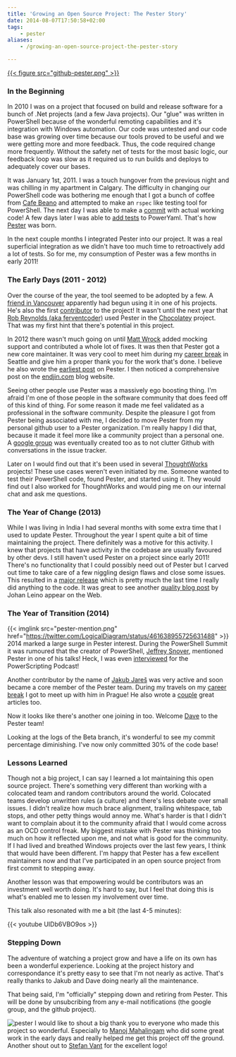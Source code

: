 ```yaml
---
title: 'Growing an Open Source Project: The Pester Story'
date: 2014-08-07T17:50:58+02:00
tags:
    - pester
aliases:
    - /growing-an-open-source-project-the-pester-story

---
```



[{{< figure src="github-pester.png" >}}][pester]

### In the Beginning

In 2010 I was on a project that focused on build and release software for a bunch of .Net projects (and a few Java
projects). Our "glue" was written in PowerShell because of the wonderful remoting capabilities and it's integration with
Windows automation. Our code was untested and our code base was growing over time because our tools proved to be useful and
we were getting more and more feedback. Thus, the code required change more frequently. Without the safety net of tests
for the most basic logic, our feedback loop was slow as it required us to run builds and deploys to adequately cover our
bases.

It was January 1st, 2011. I was a touch hungover from the previous night and was chilling in my apartment in Calgary.
The difficulty in changing our PowerShell code was bothering me enough that I got a bunch of coffee from
[Cafe Beano][beano] and attempted to make an `rspec` like testing tool for PowerShell. The next day I was able to make a [commit][first-commit]
with actual working code! A few days later I was able to [add tests][poweryaml-tests] to PowerYaml. That's how
[Pester][pester] was born.

[first-commit]: https://github.com/pester/Pester/commit/a1d6a0e01f58375175ed090647ab8245a049f1a6
[poweryaml-tests]: https://github.com/scottmuc/PowerYaml/commits/master?page=1
[pester]: https://github.com/pester/Pester
[beano]: http://www.yelp.com/biz/caffe-beano-calgary

In the next couple months I integrated Pester into our project. It was a real superficial integration as we didn't have
too much time to retroactively add a lot of tests. So for me, my consumption of Pester was a few months in early 2011!

### The Early Days (2011 - 2012)

Over the course of the year, the tool seemed to be adopted by a few. A [friend in Vancouver][martin] apparently had begun using it
in one of his projects. He's also the first [contributor][martins-commits] to the project! It wasn't until the next year
that [Rob Reynolds (aka ferventcoder)][ferventcoder] used Pester in the [Chocolatey][chocolatey] project. That was my
first hint that there's potential in this project.

In 2012 there wasn't much going on until [Matt Wrock][matt] added mocking support and contributed a whole lot of fixes.
It was then that Pester got a new core maintainer. It was very cool to meet him during my [career break][career-break]
in Seattle and give him a proper thank you for the work that's done. I believe he also wrote the [earliest post][matts-post]
on Pester. I then noticed a comprehensive post on the [endjin.com][endjins-posts] blog website.

Seeing other people use Pester was a massively ego boosting thing. I'm afraid I'm one of those people in the software
community that does feed off of this kind of thing. For some reason it made me feel validated as a professional in the
software community. Despite the pleasure I got from Pester being associated with me, I decided to move Pester from my
personal github user to a Pester organization. I'm really happy I did that, because it made it feel more like a
community project than a personal one. A [google group][pester-group] was eventually created too as to not clutter
Github with conversations in the issue tracker.

Later on I would find out that it's been used in several [ThoughtWorks][thoughtworks] projects! These use cases weren't
even initiated by me. Someone wanted to test their PowerShell code, found Pester, and started using it. They would find
out I also worked for ThoughtWorks and would ping me on our internal chat and ask me questions.

[martins-commits]: https://github.com/pester/Pester/commits/master?author=mrtns
[martin]: http://mrtn.nrd.io/
[thoughtworks]: http://www.thoughtworks.com/
[ferventcoder]: https://twitter.com/ferventcoder
[chocolatey]: http://chocolatey.org/
[matt]: https://twitter.com/mwrockx
[matts-post]: http://www.mattwrock.com/post/2012/11/15/Unit-Testing-Powershell-and-Hello-Pester.aspx
[endjins-posts]: http://blogs.endjin.com/?s=pester
[career-break]: /blog/categories/career-break/
[pester-group]: https://groups.google.com/forum/#!forum/pester

### The Year of Change (2013)

While I was living in India I had several months with some extra time that I used to update Pester. Throughout the year
I spent quite a bit of time maintaining the project. There definitely was a motive for this activity. I knew that
projects that have activity in the codebase are usually favoured by other devs. I still haven't used Pester on a project
since early 2011! There's no functionality that I could possibly need out of Pester but I carved out time to take care
of a few niggling design flaws and close some issues. This resulted in a [major release][major-release] which is pretty
much the last time I really did anything to the code. It was great to see another [quality blog post][quality-post] by
Johan Leino appear on the Web.

[major-release]: /powershell-pester-2-and-1-dot-2-released/
[quality-post]: http://johanleino.wordpress.com/2013/09/13/pester-unit-testing-for-powershell/

### The Year of Transition (2014)

{{< imglink src="pester-mention.png" href="https://twitter.com/LogicalDiagram/status/461638955725631488" >}}
2014 marked a large surge in Pester interest. During the PowerShell Summit it was rumoured that the creator of
PowerShell, [Jeffrey Snover][jsnover], mentioned Pester in one of his talks! Heck, I was even [interviewed][interview] for the
PowerScripting Podcast!

Another contributor by the name of [Jakub Jareš][jakub] was very active and soon became a core member of the Pester team. During
my travels on my [career break][career-break] I got to meet up with him in Prague! He also wrote a
[couple][jakubs-articles] great articles too.

Now it looks like there's another one joining in too. Welcome [Dave][dave] to the Pester team!

Looking at the logs of the Beta branch, it's wonderful to see my commit percentage diminishing. I've now only committed
30% of the code base!

[jsnover]: http://www.jsnover.com/blog/
[jakub]: https://twitter.com/nohwnd
[dave]: https://twitter.com/MSH_Dave
[interview]: http://powershell.org/wp/2014/03/23/episode-262-powerscripting-podcast-scott-muc-on-testing-with-pester/
[jakubs-articles]: http://www.powershellmagazine.com/author/jjakub/

### Lessons Learned

Though not a big project, I can say I learned a lot maintaining this open source project. There's something very
different than working with a colocated team and random contributors around the world. Colocated teams develop unwritten
rules (a culture) and there's less debate over small issues. I didn't realize how much brace alignment, trailing
whitespace, tab stops, and other petty things would annoy me. What's harder is that I didn't want to complain about it
to the community afraid that I would come across as an OCD control freak. My biggest mistake with Pester was thinking
too much on how it reflected upon me, and not what is good for the community. If I had lived and breathed Windows
projects over the last few years, I think that would have been different. I'm happy that Pester has a few excellent
maintainers now and that I've participated in an open source project from first commit to stepping away.

Another lesson was that empowering would be contributors was an investment well worth doing. It's hard to say, but I
feel that doing this is what's enabled me to lessen my involvement over time.

This talk also resonated with me a bit (the last 4-5 minutes):

{{< youtube UIDb6VBO9os >}}

### Stepping Down

The adventure of watching a project grow and have a life on its own has been a wonderful experience. Looking at the
project history and correspondance it's pretty easy to see that I'm not nearly as active. That's really thanks to Jakub
and Dave doing nearly all the maintenance.

That being said, I'm "officially" stepping down and retiring from Pester. This will be done by unsubcribing from any
e-mail notifications (the google group, and the github project).

![pester](http://pesterbdd.com/images/Pester.png)
I would like to shout a big thank you to everyone who made this project so wonderful. Especially to [Manoj Mahalingam][manoj] who did some great work in the early days and really helped me get this project off the ground.
Another shout out to [Stefan Vant][vant] for the excellent logo!

[manoj]: https://twitter.com/manojlds
[vant]: http://vant.ca/


